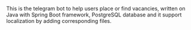 This is the telegram bot to help users place or find vacancies,
written on Java with Spring Boot framework, PostgreSQL database and it 
support localization by adding corresponding files.
